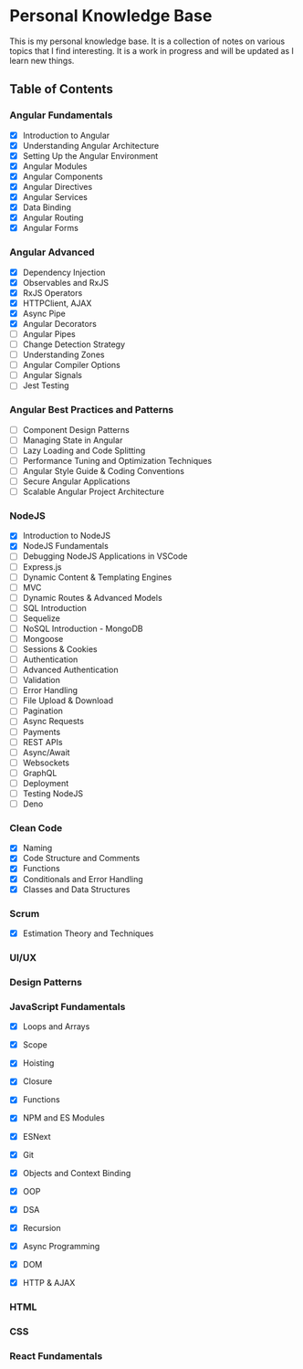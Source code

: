 # Personal Knowledge Base

This is my personal knowledge base. It is a collection of notes on various topics that I find interesting. It is a work in progress and will be updated as I learn new things.

## Table of Contents

### Angular Fundamentals
- [x] Introduction to Angular
- [x] Understanding Angular Architecture
- [x] Setting Up the Angular Environment
- [x] Angular Modules
- [x] Angular Components
- [x] Angular Directives 
- [x] Angular Services
- [x] Data Binding
- [x] Angular Routing
- [x] Angular Forms

### Angular Advanced
- [x] Dependency Injection
- [x] Observables and RxJS
- [x] RxJS Operators
- [x] HTTPClient, AJAX
- [x] Async Pipe
- [x] Angular Decorators
- [ ] Angular Pipes
- [ ] Change Detection Strategy
- [ ] Understanding Zones
- [ ] Angular Compiler Options
- [ ] Angular Signals
- [ ] Jest Testing

### Angular Best Practices and Patterns
- [ ] Component Design Patterns
- [ ] Managing State in Angular
- [ ] Lazy Loading and Code Splitting
- [ ] Performance Tuning and Optimization Techniques
- [ ] Angular Style Guide & Coding Conventions
- [ ] Secure Angular Applications
- [ ] Scalable Angular Project Architecture

### NodeJS
- [x] Introduction to NodeJS
- [x] NodeJS Fundamentals
- [ ] Debugging NodeJS Applications in VSCode
- [ ] Express.js
- [ ] Dynamic Content & Templating Engines
- [ ] MVC
- [ ] Dynamic Routes & Advanced Models
- [ ] SQL Introduction
- [ ] Sequelize
- [ ] NoSQL Introduction - MongoDB
- [ ] Mongoose
- [ ] Sessions & Cookies
- [ ] Authentication
- [ ] Advanced Authentication
- [ ] Validation
- [ ] Error Handling
- [ ] File Upload & Download
- [ ] Pagination
- [ ] Async Requests
- [ ] Payments
- [ ] REST APIs
- [ ] Async/Await
- [ ] Websockets
- [ ] GraphQL
- [ ] Deployment
- [ ] Testing NodeJS
- [ ] Deno

### Clean Code
- [x] Naming
- [x] Code Structure and Comments
- [x] Functions
- [x] Conditionals and Error Handling
- [x] Classes and Data Structures

### Scrum
- [x] Estimation Theory and Techniques

### UI/UX

### Design Patterns

### JavaScript Fundamentals
- [x] Loops and Arrays
- [x] Scope 
- [x] Hoisting
- [x] Closure
- [x] Functions
- [x] NPM and ES Modules
- [x] ESNext
- [x] Git
- [x] Objects and Context Binding
- [x] OOP
- [x] DSA
- [x] Recursion
- [x] Async Programming
- [x] DOM
- [x] HTTP & AJAX


### HTML

### CSS

### React Fundamentals